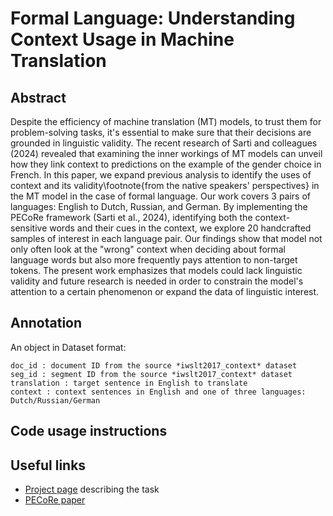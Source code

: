 # Formal Language: Understanding Context Usage in Machine Translation


## Abstract
Despite the efficiency of machine translation (MT) models, to trust them for problem-solving tasks, it's essential to make sure that their decisions are grounded in linguistic validity. The recent research of Sarti and colleagues (2024) revealed that examining the inner workings of MT models can unveil how they link context to predictions on the example of the gender choice in French. In this paper, we expand previous analysis to identify the uses of context and its validity\footnote{from the native speakers' perspectives} in the MT model in the case of formal language. Our work covers 3 pairs of languages: English to Dutch, Russian, and German. By implementing the PECoRe framework (Sarti et al., 2024), identifying both the context-sensitive words and their cues in the context, we explore 20 handcrafted samples of interest in each language pair. Our findings show that model not only often look at the "wrong" context when deciding about formal language words but also more frequently pays attention to non-target tokens. The present work emphasizes that models could lack linguistic validity and future research is needed in order to constrain the model's attention to a certain phenomenon or expand the data of linguistic interest.

## Annotation

An object in Dataset format:
```
doc_id : document ID from the source *iwslt2017_context* dataset
seg_id : segment ID from the source *iwslt2017_context* dataset
translation : target sentence in English to translate
context : context sentences in English and one of three languages: Dutch/Russian/German
```

## Code usage instructions


## Useful links
- [Project page](https://sites.google.com/rug.nl/ik-nlp-2024/projects-description/understanding-context-usage-in-machine-translation?authuser=0) describing the task
- [PECoRe paper](https://arxiv.org/abs/2310.01188)
